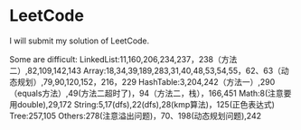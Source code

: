 # LeetCode

I will submit my solution of LeetCode.

Some  are difficult:
LinkedList:11,160,206,234,237，238（方法二）,82,109,142,143
Array:18,34,39,189,283,31,40,48,53,54,55，62、63（动态规划）,79,90,120,152，216，229
HashTable:3,204,242（方法一）,290（equals方法）,49(方法二超时了)，94（方法二，栈），166,451
Math:8(注意要用double),29,172
String:5,17(dfs),22(dfs),28(kmp算法)，125(正色表达式)
Tree:257,105
Others:278(注意溢出问题)，70、198(动态规划问题),242
